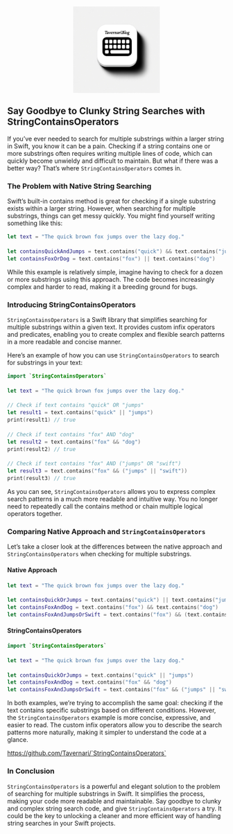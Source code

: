 <script type="text/javascript">
        function googleTranslateElementInit() {
            new google.translate.TranslateElement({
                pageLanguage: 'auto',
                layout: google.translate.TranslateElement.InlineLayout.VERTICAL,
                autoDisplay: true
            }, 'google_translate_element');
        }
</script>
<script type="text/javascript" src="//translate.google.com/translate_a/element.js?cb=googleTranslateElementInit"></script>
<link rel="stylesheet" href="https://fonts.googleapis.com/css?family=Bungee Hairline&display=swap">

<div style="display: flex; justify-content: center;">
  <img src="./icon.webp" style="height: 200px;" />
</div>

## Say Goodbye to Clunky String Searches with StringContainsOperators

If you’ve ever needed to search for multiple substrings within a larger string in Swift, you know it can be a pain. Checking if a string contains one or more substrings often requires writing multiple lines of code, which can quickly become unwieldy and difficult to maintain. But what if there was a better way? That’s where `StringContainsOperators` comes in.

### The Problem with Native String Searching

Swift’s built-in contains method is great for checking if a single substring exists within a larger string. However, when searching for multiple substrings, things can get messy quickly. You might find yourself writing something like this:

```swift
let text = "The quick brown fox jumps over the lazy dog."

let containsQuickAndJumps = text.contains("quick") && text.contains("jumps")
let containsFoxOrDog = text.contains("fox") || text.contains("dog")
```

While this example is relatively simple, imagine having to check for a dozen or more substrings using this approach. The code becomes increasingly complex and harder to read, making it a breeding ground for bugs.

### Introducing StringContainsOperators

`StringContainsOperators` is a Swift library that simplifies searching for multiple substrings within a given text. It provides custom infix operators and predicates, enabling you to create complex and flexible search patterns in a more readable and concise manner.

Here’s an example of how you can use `StringContainsOperators` to search for substrings in your text:

```swift
import `StringContainsOperators`

let text = "The quick brown fox jumps over the lazy dog."

// Check if text contains "quick" OR "jumps"
let result1 = text.contains("quick" || "jumps")
print(result1) // true

// Check if text contains "fox" AND "dog"
let result2 = text.contains("fox" && "dog")
print(result2) // true

// Check if text contains "fox" AND ("jumps" OR "swift")
let result3 = text.contains("fox" && ("jumps" || "swift"))
print(result3) // true
```

As you can see, `StringContainsOperators` allows you to express complex search patterns in a much more readable and intuitive way. You no longer need to repeatedly call the contains method or chain multiple logical operators together.

### Comparing Native Approach and `StringContainsOperators`

Let’s take a closer look at the differences between the native approach and `StringContainsOperators` when checking for multiple substrings.

#### Native Approach

```swift
let text = "The quick brown fox jumps over the lazy dog."

let containsQuickOrJumps = text.contains("quick") || text.contains("jumps")
let containsFoxAndDog = text.contains("fox") && text.contains("dog")
let containsFoxAndJumpsOrSwift = text.contains("fox") && (text.contains("jumps") || text.contains("swift"))
```

#### StringContainsOperators

```swift
import `StringContainsOperators`

let text = "The quick brown fox jumps over the lazy dog."

let containsQuickOrJumps = text.contains("quick" || "jumps")
let containsFoxAndDog = text.contains("fox" && "dog")
let containsFoxAndJumpsOrSwift = text.contains("fox" && ("jumps" || "swift"))
```

In both examples, we’re trying to accomplish the same goal: checking if the text contains specific substrings based on different conditions. However, the `StringContainsOperators` example is more concise, expressive, and easier to read. The custom infix operators allow you to describe the search patterns more naturally, making it simpler to understand the code at a glance.

https://github.com/Tavernari/`StringContainsOperators`

### In Conclusion

`StringContainsOperators` is a powerful and elegant solution to the problem of searching for multiple substrings in Swift. It simplifies the process, making your code more readable and maintainable. Say goodbye to clunky and complex string search code, and give `StringContainsOperators` a try. It could be the key to unlocking a cleaner and more efficient way of handling string searches in your Swift projects.